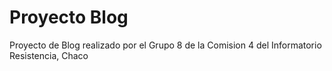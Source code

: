# Proyecto Blog
Proyecto de Blog realizado por el Grupo 8 de la Comision 4 del Informatorio
Resistencia, Chaco
